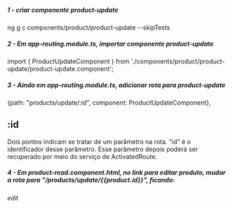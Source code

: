 ##### 1 - criar componente product-update
ng g c components/product/product-update --skipTests


##### 2 - Em app-routing.module.ts, importar componente product-update
import { ProductUpdateComponent } from './components/product/product-update/product-update.component';


##### 3 - Ainda em app-routing.module.ts, adicionar rota para product-update
{path: "products/update/:id", component: ProductUpdateComponent},

## :id
Dois pontos indicam se tratar de um parâmetro na rota. "id" é o identificador desse parâmetro. Esse parâmetro depois poderá ser recuperado por meio do serviço de ActivatedRoute.


##### 4 - Em product-read.component.html, no link para editar produto, mudar a rota para "/products/update/{{product.id}}", ficando:
<a routerLink="/products/update/{{product.id}}">
    <i class="material-icons">
        edit
    </i>
</a>